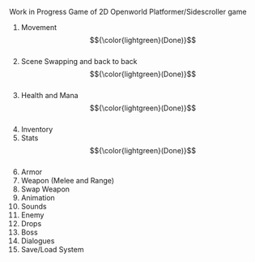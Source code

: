 Work in Progress Game of 2D Openworld Platformer/Sidescroller game <br>
1.	Movement $${\color{lightgreen}(Done)}$$ <br>
2.	Scene Swapping and back to back $${\color{lightgreen}(Done)}$$ <br>
3.	Health and Mana $${\color{lightgreen}(Done)}$$ <br>
4.	Inventory <br>
5.	Stats $${\color{lightgreen}(Done)}$$ <br>
6.	Armor <br>
7.	Weapon (Melee and Range) <br>
8.	Swap Weapon <br>
9.	Animation <br>
10.	Sounds <br>
11.	Enemy <br>
12.	Drops <br>
13.	Boss <br>
14.	Dialogues <br>
15.	Save/Load System <br>
